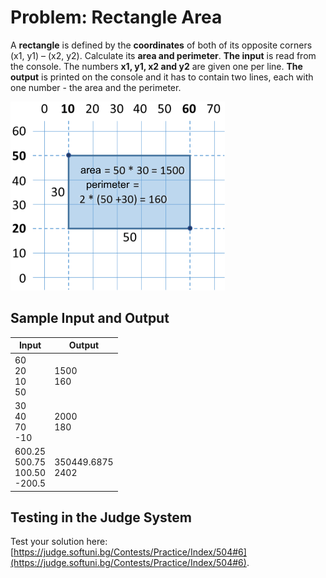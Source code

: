 # Problem: Rectangle Area

A **rectangle** is defined by the **coordinates** of both of its opposite corners (x1, y1) – (x2, y2). Calculate its  **area and perimeter**. **The input** is read from the console. The numbers **x1, y1, x2 and y2** are given one per line. **The output** is printed on the console and it has to contain two lines, each with one number - the area and the perimeter.

![](/assets/chapter-2-images/07.Rectangle-area-01.png)

## Sample Input and Output

| Input | Output |
|-----------------------------------------|-------------------|
|60<br>20<br>10<br>50                     |1500<br>160         |
|30<br>40<br>70<br>-10                   |2000<br>180         |
|600.25<br>500.75<br>100.50<br>-200.5    |350449.6875<br>2402 |

## Testing in the Judge System

Test your solution here: [https://judge.softuni.bg/Contests/Practice/Index/504#6](https://judge.softuni.bg/Contests/Practice/Index/504#6).
